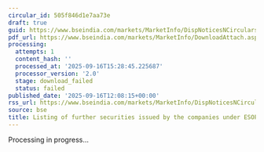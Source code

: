 ```yaml
---
circular_id: 505f846d1e7aa73e
draft: true
guid: https://www.bseindia.com/markets/MarketInfo/DispNoticesNCirculars.aspx?Noticeid={8CA90589-83D4-4F35-8097-4048E431430E}&noticeno=20250916-60&dt=09/16/2025&icount=60&totcount=78&flag=0
pdf_url: https://www.bseindia.com/markets/MarketInfo/DownloadAttach.aspx?id=20250916-60&attachedId=
processing:
  attempts: 1
  content_hash: ''
  processed_at: '2025-09-16T15:28:45.225687'
  processor_version: '2.0'
  stage: download_failed
  status: failed
published_date: '2025-09-16T12:08:15+00:00'
rss_url: https://www.bseindia.com/markets/MarketInfo/DispNoticesNCirculars.aspx?Noticeid={8CA90589-83D4-4F35-8097-4048E431430E}&noticeno=20250916-60&dt=09/16/2025&icount=60&totcount=78&flag=0
source: bse
title: Listing of further securities issued by the companies under ESOP/ESOS
---
```


Processing in progress...